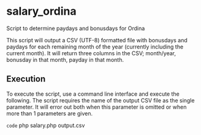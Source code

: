 # salary_ordina
Script to determine paydays and bonusdays for Ordina

This script will output a CSV (UTF-8) formatted file with bonusdays and paydays for each remaining month of the year (currently including the current month). It will return three columns in the CSV; month/year, bonusday in that month, payday in that month.

## Execution
To execute the script, use a command line interface and execute the following. The script requires the name of the output CSV file as the single parameter. It will error out both when this parameter is omitted or when more than 1 parameters are given.

`code` php salary.php output.csv
